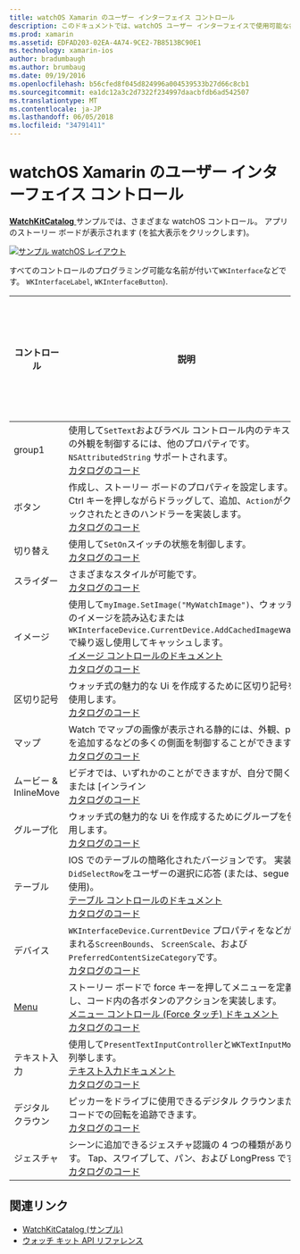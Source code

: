 ```yaml
---
title: watchOS Xamarin のユーザー インターフェイス コントロール
description: このドキュメントでは、watchOS ユーザー インターフェイスで使用可能な各種のコントロールについて説明します。 ラベル、ボタン、スイッチ、スライダー、イメージ、区切り記号、マップ、および複数の説明を提供します。
ms.prod: xamarin
ms.assetid: EDFAD203-02EA-4A74-9CE2-7B8513BC90E1
ms.technology: xamarin-ios
author: bradumbaugh
ms.author: brumbaug
ms.date: 09/19/2016
ms.openlocfilehash: b56cfed8f045d824996a004539533b27d66c8cb1
ms.sourcegitcommit: ea1dc12a3c2d7322f234997daacbfdb6ad542507
ms.translationtype: MT
ms.contentlocale: ja-JP
ms.lasthandoff: 06/05/2018
ms.locfileid: "34791411"
---
```

# <a name="watchos-user-interface-controls-in-xamarin"></a>watchOS Xamarin のユーザー インターフェイス コントロール

[ **WatchKitCatalog** ](https://github.com/xamarin/monotouch-samples/tree/master/watchOS/WatchKitCatalog)サンプルでは、さまざまな watchOS コントロール。 アプリのストーリー ボードが表示されます (を拡大表示をクリックします)。

[![](images/storyboard-sml.png "サンプル watchOS レイアウト")](images/storyboard.png#lightbox)

すべてのコントロールのプログラミング可能な名前が付いて`WKInterface`などです。 `WKInterfaceLabel`, `WKInterfaceButton`).

|コントロール|説明|スクリーン ショット|
|---|---|---|
|group1|使用して`SetText`およびラベル コントロール内のテキストの外観を制御するには、他のプロパティです。 `NSAttributedString` サポートされます。<br />[カタログのコード](https://github.com/xamarin/ios-samples/blob/master/watchOS/WatchKitCatalog/WatchKit3Extension/LabelDetailController.cs)|![](Images/label.png)|
|ボタン|作成し、ストーリー ボードのプロパティを設定します。 Ctrl キーを押しながらドラッグして、追加、`Action`がクリックされたときのハンドラーを実装します。<br />[カタログのコード](https://github.com/xamarin/ios-samples/blob/master/watchOS/WatchKitCatalog/WatchKit3Extension/ButtonDetailController.cs)|![](Images/button.png)|
|切り替え|使用して`SetOn`スイッチの状態を制御します。<br />[カタログのコード](https://github.com/xamarin/ios-samples/blob/master/watchOS/WatchKitCatalog/WatchKit3Extension/SwitchDetailController.cs)|![](Images/switch.png)|
|スライダー|さまざまなスタイルが可能です。<br />[カタログのコード](https://github.com/xamarin/ios-samples/blob/master/watchOS/WatchKitCatalog/WatchKit3Extension/SliderDetailController.cs)|![](Images/slider.png)|
|イメージ|使用して`myImage.SetImage("MyWatchImage")`、ウォッチ上のイメージを読み込むまたは`WKInterfaceDevice.CurrentDevice.AddCachedImage`watch で繰り返し使用してキャッシュします。<br />[イメージ コントロールのドキュメント](~/ios/watchos/user-interface/image.md)<br />[カタログのコード](https://github.com/xamarin/ios-samples/blob/master/watchOS/WatchKitCatalog/WatchKit3Extension/ImageDetailController.cs)|![](Images/image.png)|
|区切り記号|ウォッチ式の魅力的な Ui を作成するために区切り記号を使用します。<br />[カタログのコード](https://github.com/xamarin/ios-samples/blob/master/watchOS/WatchKitCatalog/WatchKit3Extension/SeparatorDetailController.cs)|![](Images/separator.png)| 
|マップ|Watch でマップの画像が表示される静的には、外観、pin を追加するなどの多くの側面を制御することができます。<br />[カタログのコード](https://github.com/xamarin/ios-samples/blob/master/watchOS/WatchKitCatalog/WatchKit3Extension/MapDetailController.cs)|![](Images/map.png)|
|ムービー & InlineMove|ビデオでは、いずれかのことができますが、自分で開く] または [インライン<br />[カタログのコード](https://github.com/xamarin/ios-samples/blob/master/watchOS/WatchKitCatalog/WatchKit3Extension/MovieDetailController.cs)|![](Images/movie.png)|
|グループ化|ウォッチ式の魅力的な Ui を作成するためにグループを使用します。<br />[カタログのコード](https://github.com/xamarin/ios-samples/blob/master/watchOS/WatchKitCatalog/WatchKit3Extension/GroupDetailController.cs)|![](Images/group.png)|
|テーブル|IOS でのテーブルの簡略化されたバージョンです。 実装`DidSelectRow`をユーザーの選択に応答 (または、segue を使用)。<br />[テーブル コントロールのドキュメント](~/ios/watchos/user-interface/table.md)<br />[カタログのコード](https://github.com/xamarin/ios-samples/blob/master/watchOS/WatchKitCatalog/WatchKit3Extension/Table%20Detail%20Controller/TableDetailController.cs)|![](Images/table.png)|
|デバイス|`WKInterfaceDevice.CurrentDevice` プロパティをなどが含まれる`ScreenBounds`、 `ScreenScale`、および`PreferredContentSizeCategory`です。<br />[カタログのコード](https://github.com/xamarin/ios-samples/blob/master/watchOS/WatchKitCatalog/WatchKit3Extension/DeviceDetailController.cs)|![](Images/device.png)|
|[Menu](~/ios/watchos/user-interface/menu.md)|ストーリー ボードで force キーを押してメニューを定義し、コード内の各ボタンのアクションを実装します。<br />[メニュー コントロール (Force タッチ) ドキュメント](~/ios/watchos/user-interface/menu.md)<br />[カタログのコード](https://github.com/xamarin/ios-samples/blob/master/watchOS/WatchKitCatalog/WatchKit3Extension/ControllerDetailController.cs)|![](Images/controller.png)|
|テキスト入力|使用して`PresentTextInputController`と`WKTextInputMode`列挙します。<br />[テキスト入力ドキュメント](~/ios/watchos/user-interface/text-input.md)<br />[カタログのコード](https://github.com/xamarin/ios-samples/blob/master/watchOS/WatchKitCatalog/WatchKit3Extension/TextInputController.cs)|![](Images/textinput.png)|
|デジタル クラウン|ピッカーをドライブに使用できるデジタル クラウンまたはコードでの回転を追跡できます。<br />[カタログのコード](https://github.com/xamarin/ios-samples/blob/master/watchOS/WatchKitCatalog/WatchKit3Extension/CrownDetailController.cs)|![](Images/digital-crown.png)|
|ジェスチャ|シーンに追加できるジェスチャ認識の 4 つの種類があります。 Tap、スワイプして、パン、および LongPress です。<br />[カタログのコード](https://github.com/xamarin/ios-samples/blob/master/watchOS/WatchKitCatalog/WatchKit3Extension/GestureDetailController.cs)|![](Images/gestures.png)|


## <a name="related-links"></a>関連リンク

- [WatchKitCatalog (サンプル)](https://developer.xamarin.com/samples/monotouch/watchOS/WatchKitCatalog/)
- [ウォッチ キット API リファレンス](https://developer.xamarin.com/api/namespace/WatchKit/)
